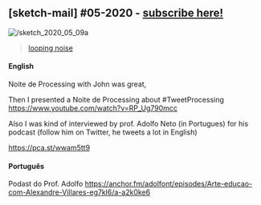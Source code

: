 

## [sketch-mail] #05-2020 - [subscribe here!](/sketch-mail)

![/sketch_2020_05_09a](https://abav.lugaralgum.com/sketch-a-day/2020/sketch_2020_05_09a/sketch_2020_05_09a.gif)

> [looping noise](https://github.com/villares/sketch-a-day/tree/master/2020/sketch_2020_05_09a)

#### English

Noite de Processing with John was great, 

Then I presented a Noite de Processing about #TweetProcessing https://www.youtube.com/watch?v=RP_Ug790mcc

Also I was kind of interviewed by prof. Adolfo Neto (in Portugues) for his podcast (follow him on Twitter, he tweets a lot in English)



https://pca.st/wwam5tt9

#### Português

Podast do Prof. Adolfo https://anchor.fm/adolfont/episodes/Arte-educao-com-Alexandre-Villares-eg7kl6/a-a2k0ke6